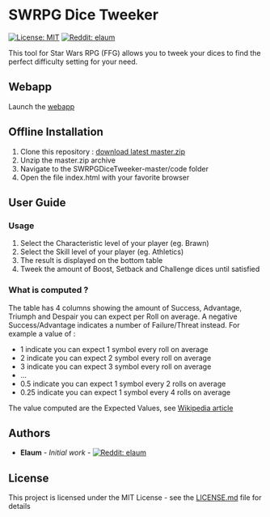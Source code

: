 # SWRPG Dice Tweeker
[![License: MIT](https://img.shields.io/badge/License-MIT-yellow.svg)](https://opensource.org/licenses/MIT)
[![Reddit: elaum](https://img.shields.io/badge/Reddit-Elaum-blue.svg)](https://www.reddit.com/u/elaum)

This tool for Star Wars RPG (FFG) allows you to tweek your dices to find the perfect difficulty setting for your need.

## Webapp
Launch the [webapp](https://stgfop.github.io/SWRPGDiceTweeker/code/index.html)

## Offline Installation
1. Clone this repository : [download latest master.zip](https://github.com/stgfop/SWRPGDiceTweeker/archive/master.zip)
2. Unzip the master.zip archive
3. Navigate to the SWRPGDiceTweeker-master/code folder
4. Open the file index.html with your favorite browser

## User Guide
### Usage

1.  Select the Characteristic level of your player (eg. Brawn)
2.  Select the Skill level of your player (eg. Athletics)
3.  The result is displayed on the bottom table
4.  Tweek the amount of Boost, Setback and Challenge dices until satisfied

### What is computed ?

The table has 4 columns showing the amount of Success, Advantage, Triumph and Despair you can expect per Roll on average.
A negative Success/Advantage indicates a number of Failure/Threat instead.
For example a value of :

*   1 indicate you can expect 1 symbol every roll on average
*   2 indicate you can expect 2 symbol every roll on average
*   3 indicate you can expect 3 symbol every roll on average
*   ...
*   0.5 indicate you can expect 1 symbol every 2 rolls on average
*   0.25 indicate you can expect 1 symbol every 4 rolls on average

The value computed are the Expected Values, see [Wikipedia article](https://en.wikipedia.org/wiki/Expected_value)

## Authors

* **Elaum** - *Initial work* - [![Reddit: elaum](https://img.shields.io/badge/Reddit-Elaum-blue.svg)](https://www.reddit.com/u/elaum)

## License

This project is licensed under the MIT License - see the [LICENSE.md](LICENSE.md) file for details
